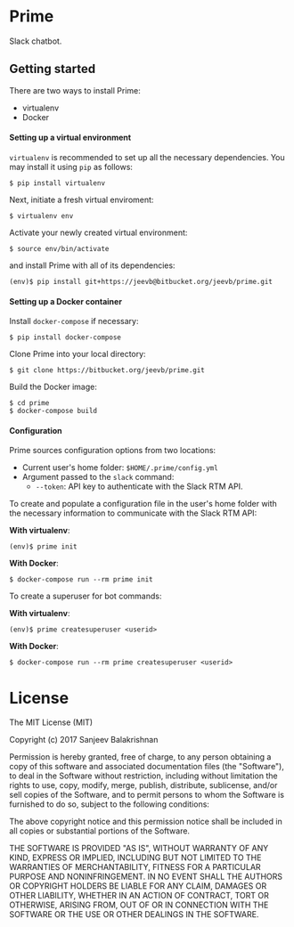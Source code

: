 # Prime

Slack chatbot.

## Getting started

There are two ways to install Prime:

- virtualenv
- Docker

#### Setting up a virtual environment
`virtualenv` is recommended to set up all the necessary dependencies. You may install it using `pip` as follows:
```
$ pip install virtualenv
```

Next, initiate a fresh virtual enviroment:
```
$ virtualenv env
```

Activate your newly created virtual environment:
```
$ source env/bin/activate
```

and install Prime with all of its dependencies:
```
(env)$ pip install git+https://jeevb@bitbucket.org/jeevb/prime.git
```

#### Setting up a Docker container
Install `docker-compose` if necessary:
```
$ pip install docker-compose
```

Clone Prime into your local directory:
```
$ git clone https://bitbucket.org/jeevb/prime.git
```

Build the Docker image:
```
$ cd prime
$ docker-compose build
```

#### Configuration
Prime sources configuration options from two locations:

- Current user's home folder: `$HOME/.prime/config.yml`
- Argument passed to the `slack` command:
    - `--token`: API key to authenticate with the Slack RTM API.

To create and populate a configuration file in the user's home folder with the necessary information to communicate with the Slack RTM API:

**With virtualenv**:
```
(env)$ prime init
```
**With Docker**:
```
$ docker-compose run --rm prime init
```

To create a superuser for bot commands:

**With virtualenv**:
```
(env)$ prime createsuperuser <userid>
```
**With Docker**:
```
$ docker-compose run --rm prime createsuperuser <userid>
```


# License

The MIT License (MIT)

Copyright (c) 2017 Sanjeev Balakrishnan

Permission is hereby granted, free of charge, to any person obtaining a copy
of this software and associated documentation files (the "Software"), to deal
in the Software without restriction, including without limitation the rights
to use, copy, modify, merge, publish, distribute, sublicense, and/or sell
copies of the Software, and to permit persons to whom the Software is
furnished to do so, subject to the following conditions:

The above copyright notice and this permission notice shall be included in
all copies or substantial portions of the Software.

THE SOFTWARE IS PROVIDED "AS IS", WITHOUT WARRANTY OF ANY KIND, EXPRESS OR
IMPLIED, INCLUDING BUT NOT LIMITED TO THE WARRANTIES OF MERCHANTABILITY,
FITNESS FOR A PARTICULAR PURPOSE AND NONINFRINGEMENT. IN NO EVENT SHALL THE
AUTHORS OR COPYRIGHT HOLDERS BE LIABLE FOR ANY CLAIM, DAMAGES OR OTHER
LIABILITY, WHETHER IN AN ACTION OF CONTRACT, TORT OR OTHERWISE, ARISING FROM,
OUT OF OR IN CONNECTION WITH THE SOFTWARE OR THE USE OR OTHER DEALINGS IN
THE SOFTWARE.
